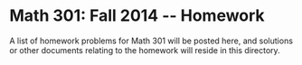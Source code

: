 Math 301: Fall 2014 -- Homework
===============================

A list of homework problems for Math 301 will be posted here, and solutions
or other documents relating to the homework will reside in this directory.
